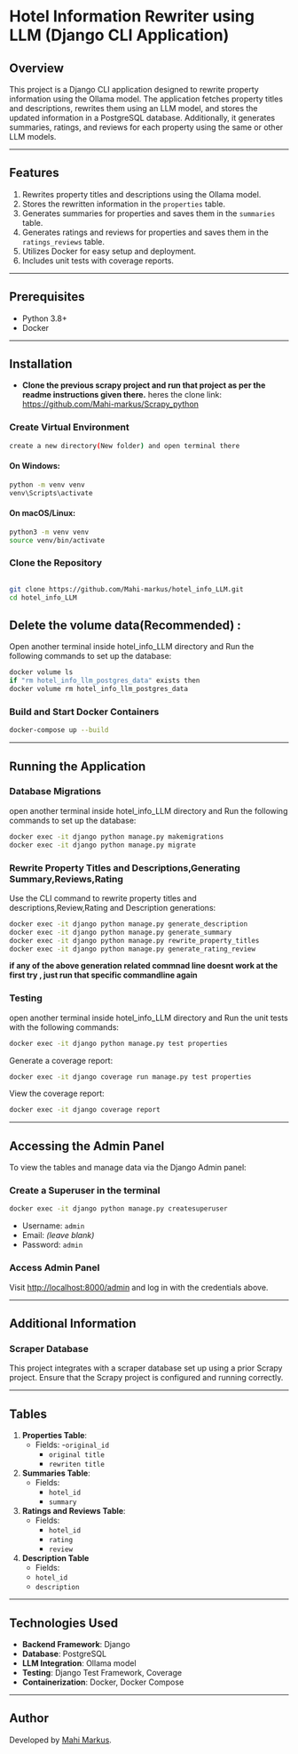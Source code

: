# Hotel Information Rewriter using LLM (Django CLI Application)

## Overview

This project is a Django CLI application designed to rewrite property information using the Ollama model. The application fetches property titles and descriptions, rewrites them using an LLM model, and stores the updated information in a PostgreSQL database. Additionally, it generates summaries, ratings, and reviews for each property using the same or other LLM models.

---

## Features

1. Rewrites property titles and descriptions using the Ollama model.
2. Stores the rewritten information in the `properties` table.
3. Generates summaries for properties and saves them in the `summaries` table.
4. Generates ratings and reviews for properties and saves them in the `ratings_reviews` table.
5. Utilizes Docker for easy setup and deployment.
6. Includes unit tests with coverage reports.

---

## Prerequisites

- Python 3.8+
- Docker

---

## Installation

- **Clone the previous scrapy project and run that project as per the readme instructions given there.**
  heres the clone link: https://github.com/Mahi-markus/Scrapy_python

### Create Virtual Environment

```bash
create a new directory(New folder) and open terminal there
```

#### On Windows:

```bash
python -m venv venv
venv\Scripts\activate
```

#### On macOS/Linux:

```bash
python3 -m venv venv
source venv/bin/activate
```

### Clone the Repository

```bash

git clone https://github.com/Mahi-markus/hotel_info_LLM.git
cd hotel_info_LLM
```

## Delete the volume data(Recommended) :

Open another terminal inside hotel_info_LLM directory and Run the following commands to set up the database:

```bash
docker volume ls
if "rm hotel_info_llm_postgres_data" exists then
docker volume rm hotel_info_llm_postgres_data

```

### Build and Start Docker Containers

```bash
docker-compose up --build
```

---

## Running the Application

### Database Migrations

open another terminal inside hotel_info_LLM directory and Run the following commands to set up the database:

```bash
docker exec -it django python manage.py makemigrations
docker exec -it django python manage.py migrate
```

### Rewrite Property Titles and Descriptions,Generating Summary,Reviews,Rating

Use the CLI command to rewrite property titles and descriptions,Review,Rating and Description generations:

```bash
docker exec -it django python manage.py generate_description
docker exec -it django python manage.py generate_summary
docker exec -it django python manage.py rewrite_property_titles
docker exec -it django python manage.py generate_rating_review
```

**if any of the above generation related commnad line doesnt work at the first try , just run that specific commandline again**

### Testing

open another terminal inside hotel_info_LLM directory and Run the unit tests with the following commands:

```bash
docker exec -it django python manage.py test properties
```

Generate a coverage report:

```bash
docker exec -it django coverage run manage.py test properties
```

View the coverage report:

```bash
docker exec -it django coverage report
```

---

## Accessing the Admin Panel

To view the tables and manage data via the Django Admin panel:

### Create a Superuser in the terminal

```bash
docker exec -it django python manage.py createsuperuser
```

- Username: `admin`
- Email: _(leave blank)_
- Password: `admin`

### Access Admin Panel

Visit [http://localhost:8000/admin](http://localhost:8000/admin) and log in with the credentials above.

---

## Additional Information

### Scraper Database

This project integrates with a scraper database set up using a prior Scrapy project. Ensure that the Scrapy project is configured and running correctly.

---

## Tables

1. **Properties Table**:
   - Fields: -`original_id`
     - `original title`
     - `rewriten title`
2. **Summaries Table**:
   - Fields:
     - `hotel_id`
     - `summary`
3. **Ratings and Reviews Table**:
   - Fields:
     - `hotel_id`
     - `rating`
     - `review`
4. **Description Table**
   - Fields:
   - `hotel_id`
   - `description`

---

## Technologies Used

- **Backend Framework**: Django
- **Database**: PostgreSQL
- **LLM Integration**: Ollama model
- **Testing**: Django Test Framework, Coverage
- **Containerization**: Docker, Docker Compose

---

## Author

Developed by [Mahi Markus](mailto:mrahman61142@gmail.com).
